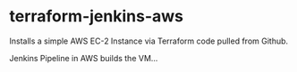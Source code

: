 # terraform-jenkins-aws

Installs a simple AWS EC-2 Instance via Terraform code pulled from Github.

Jenkins Pipeline in AWS builds the VM...
